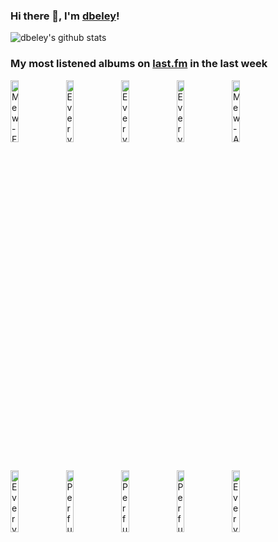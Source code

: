 ### Hi there 👋, I'm [dbeley](https://dbeley.ovh/en)!

![dbeley's github stats](https://github-readme-stats.vercel.app/api?username=dbeley)

### My most listened albums on [last.fm](https://www.last.fm/user/d_beley) in the last week

[<img src='https://lastfm.freetls.fastly.net/i/u/300x300/372d9534544a4f56ae6fda12bb4c05ba.png' width='16%' height='16%' alt='Mew - Frengers'>](https://www.last.fm/music/mew/frengers)&nbsp;
[<img src='https://lastfm.freetls.fastly.net/i/u/300x300/9d00ead19750b3fe827d9592465ea3c6.jpg' width='16%' height='16%' alt='Everything Everything - Get to Heaven'>](https://www.last.fm/music/everything%2beverything/get%2bto%2bheaven)&nbsp;
[<img src='https://lastfm.freetls.fastly.net/i/u/300x300/705df0d687751d452445300ab03e10c3.jpg' width='16%' height='16%' alt='Everything Everything - Arc'>](https://www.last.fm/music/everything%2beverything/arc)&nbsp;
[<img src='https://lastfm.freetls.fastly.net/i/u/300x300/73b8545dec6e8faa2dc672407c7450d2.jpg' width='16%' height='16%' alt='Everything Everything - Man Alive'>](https://www.last.fm/music/everything%2beverything/man%2balive)&nbsp;
[<img src='https://lastfm.freetls.fastly.net/i/u/300x300/bb70f819157c4ee7ce619cc353215889.png' width='16%' height='16%' alt='Mew - And the Glass Handed Kites'>](https://www.last.fm/music/mew/and%2bthe%2bglass%2bhanded%2bkites)&nbsp;
<br>
[<img src='https://lastfm.freetls.fastly.net/i/u/300x300/b2ac8a0af4f5100f4f95085130db6051.jpg' width='16%' height='16%' alt='Everything Everything - RE-ANIMATOR'>](https://www.last.fm/music/everything%2beverything/re-animator)&nbsp;
[<img src='https://lastfm.freetls.fastly.net/i/u/300x300/ca79d5a2dd935979e8c849c159bbdb13.jpg' width='16%' height='16%' alt='Perfume Genius - Set My Heart On Fire Immediately'>](https://www.last.fm/music/perfume%2bgenius/set%2bmy%2bheart%2bon%2bfire%2bimmediately)&nbsp;
[<img src='https://lastfm.freetls.fastly.net/i/u/300x300/de2a2333f3da846c35d3c822469abed4.png' width='16%' height='16%' alt='Perfume Genius - No Shape'>](https://www.last.fm/music/perfume%2bgenius/no%2bshape)&nbsp;
[<img src='https://lastfm.freetls.fastly.net/i/u/300x300/66433507e701de96a3f23dde262dbea6.jpg' width='16%' height='16%' alt='Perfume Genius - Put Your Back N 2 It'>](https://www.last.fm/music/perfume%2bgenius/put%2byour%2bback%2bn%2b2%2bit)&nbsp;
[<img src='https://lastfm.freetls.fastly.net/i/u/300x300/0530a2712afe3bb8c751304b33afc1ab.jpg' width='16%' height='16%' alt='Everything Everything - A Fever Dream'>](https://www.last.fm/music/everything%2beverything/a%2bfever%2bdream)&nbsp;
<br>
